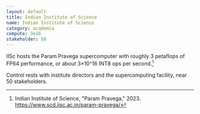 ```yaml
---
layout: default
title: Indian Institute of Science
name: Indian Institute of Science
category: academia
compute: 3e16
stakeholder: 50
---
```


IISc hosts the Param Pravega supercomputer with roughly 3 petaflops of
FP64 performance, or about 3×10^16 INT8 ops per second.[^1]

Control rests with institute directors and the supercomputing facility,
near 50 stakeholders.

[^1]: Indian Institute of Science, "Param Pravega," 2023.
<https://www.scd.iisc.ac.in/param-pravega/>
